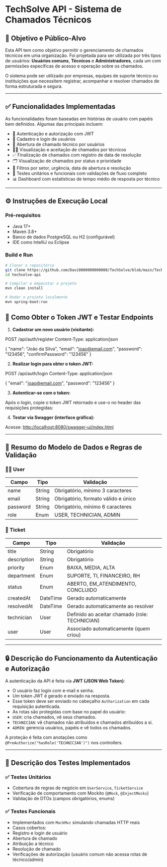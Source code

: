 # TechSolve API - Sistema de Chamados Técnicos

## 🧭 Objetivo e Público-Alvo

Esta API tem como objetivo permitir o gerenciamento de chamados técnicos em uma organização. Foi projetada para ser utilizada por três tipos de usuários: **Usuários comuns**, **Técnicos** e **Administradores**, cada um com permissões específicas de acesso e operação sobre os chamados.

O sistema pode ser utilizado por empresas, equipes de suporte técnico ou instituições que necessitem registrar, acompanhar e resolver chamados de forma estruturada e segura.

---

## ✅ Funcionalidades Implementadas

As funcionalidades foram baseadas em histórias de usuário com papéis bem definidos. Algumas das principais incluem:

- 🔐 Autenticação e autorização com JWT
- 👤 Cadastro e login de usuários
- 🎫 Abertura de chamado técnico por usuários
- 🧑‍🔧 Visualização e aceitação de chamados por técnicos
- ✅ Finalização de chamados com registro de data de resolução
- 🗂️ Visualização de chamados por status e prioridade
- 🔎 Filtros por setor, urgência, data de abertura e resolução
- 🧪 Testes unitários e funcionais com validações de fluxo completo
- 📊 Dashboard com estatísticas de tempo médio de resposta por técnico
---

## ⚙️ Instruções de Execução Local

### Pré-requisitos

- Java 17+
- Maven 3.8+
- Banco de dados PostgreSQL ou H2 (configurável)
- IDE como IntelliJ ou Eclipse

### Build e Run

```bash
# Clonar o repositório
git clone https://github.com/Davi0000000000000/TechSolve/blob/main/TechSolve.rar
cd techsolve-api

# Compilar e empacotar o projeto
mvn clean install

# Rodar o projeto localmente
mvn spring-boot:run

```

## 🔐 Como Obter o Token JWT e Testar Endpoints

1. **Cadastrar um novo usuário (visitante):**

POST /api/auth/register
Content-Type: application/json

{
    "name": "João da Silva",
    "email": "joao@email.com",
    "password": "123456",
    "confirmPassword": "123456"
}


2. **Realizar login para obter o token JWT:**

POST /api/auth/login
Content-Type: application/json

{
    "email": "joao@email.com",
    "password": "123456"
}


3. **Autenticar-se com o token:**

Após o login, copie o token JWT retornado e use-o no header das requisições protegidas:


4. **Testar via Swagger (interface gráfica):**

Acesse: [http://localhost:8080/swagger-ui/index.html](http://localhost:8080/swagger-ui/index.html)

---

## 🧱 Resumo do Modelo de Dados e Regras de Validação

### 🧑‍💼 User

| Campo     | Tipo     | Validação                            |
|-----------|----------|--------------------------------------|
| name      | String   | Obrigatório, mínimo 3 caracteres     |
| email     | String   | Obrigatório, formato válido e único |
| password  | String   | Obrigatório, mínimo 6 caracteres     |
| role      | Enum     | USER, TECHNICIAN, ADMIN              |

### 🎫 Ticket

| Campo            | Tipo      | Validação                                        |
|------------------|----------|-------------------------------------------------|
| title            | String   | Obrigatório                                     |
| description      | String   | Obrigatório                                     |
| priority         | Enum     | BAIXA, MEDIA, ALTA                              |
| department       | Enum     | SUPORTE, TI, FINANCEIRO, RH                     |
| status           | Enum     | ABERTO, EM_ATENDIMENTO, CONCLUIDO               |
| createdAt        | DateTime | Gerado automaticamente                          |
| resolvedAt       | DateTime | Gerado automaticamente ao resolver              |
| technician       | User     | Definido ao aceitar chamado (role: TECHNICIAN)  |
| user             | User     | Associado automaticamente (quem criou)          |

---

## 🔒 Descrição do Funcionamento da Autenticação e Autorização

A autenticação da API é feita via **JWT (JSON Web Token)**:

- O usuário faz login com e-mail e senha.
- Um token JWT é gerado e enviado na resposta.
- Esse token deve ser enviado no cabeçalho `Authorization` em cada requisição autenticada.
- As rotas são protegidas com base no papel do usuário:
- `USER`: cria chamados, vê seus chamados.
- `TECHNICIAN`: vê chamados não atribuídos e chamados atribuídos a si.
- `ADMIN`: gerencia usuários, papéis e vê todos os chamados.

A proteção é feita com anotações como `@PreAuthorize("hasRole('TECHNICIAN')")` nos controllers.

---

## 🧪 Descrição dos Testes Implementados

### ✅ Testes Unitários

- Cobertura de regras de negócio em `UserService`, `TicketService`
- Verificação de comportamento com Mockito (`@Mock`, `@InjectMocks`)
- Validação de DTOs (campos obrigatórios, enums)

### ✅ Testes Funcionais

- Implementados com `MockMvc` simulando chamadas HTTP reais
- Casos cobertos:
- Registro e login de usuário
- Abertura de chamado
- Atribuição a técnico
- Resolução de chamado
- Verificações de autorização (usuário comum não acessa rotas de técnico/admin)
